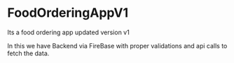 # FoodOrderingAppV1

Its a food ordering app updated version v1 

In this we have Backend via FireBase with proper validations and api calls to fetch the data.
